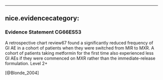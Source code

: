 
---
nice.evidencecategory: 
---

### Evidence Statement CG66ES53
A retrospective chart review67 found a significantly reduced frequency of GI AE in a cohort of
patients when they were switched from MIR to MXR. A cohort of patients taking metformin
for the first time also experienced less GI AEs if they were commenced on MXR rather than the
immediate-release formulation. Level 2+

[@Blonde_2004]

